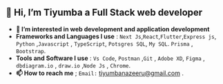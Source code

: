 ## 👋 Hi, I’m Tiyumba a  Full Stack web developer
- **👀 I’m interested in web development and application development**
- **Frameworks and Languages I use** : `Next Js`,`React`,`Flutter`,`Express js`, `Python` ,`Javascript` , `TypeScript`, `Potsgres SQL`, `My SQL`. `Prisma` , `Bootstrap`.
- **Tools and Software I use** : `Vs Code`, `Postman` ,`Git` , `Adobe XD`, `Figma` , `dbdiagram.io` , `draw.io` ,`Node Js` , `Chrome`.
- **📫 How to reach me** ; `Email:`  tiyumbanazeeru@gmail.com .

<!---
Tiyu-tech/Tiyu-tech is a ✨ special ✨ repository because its `README.md` (this file) appears on your GitHub profile.
You can click the Preview link to take a look at your changes.
        
I fucking hate PHP.
--->
